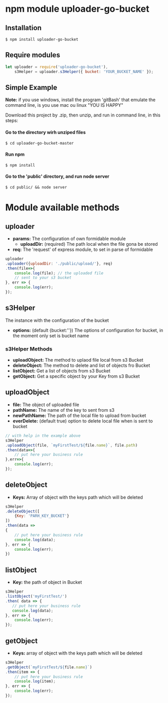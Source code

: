 # npm module uploader-go-bucket

## Installation
```
$ npm install uploader-go-bucket
```

## Require modules
```javascript
let uploader = require('uploader-go-bucket'),
    s3Helper = uploader.s3Helper({ bucket: 'YOUR_BUCKET_NAME' });
```

## Simple Example

**Note:** if you use windows, install the program 'gitBash' that emulate the command line, is you use mac ou linux "YOU IS HAPPY"

Download this project by .zip, then unzip, and run in command line, in this steps:

#### Go to the directory wirh unziped files
```
$ cd uploader-go-bucket-master
```
#### Run npm
```
$ npm install
```
#### Go to the 'public' directory, and run node server
```
$ cd public/ && node server
```


# Module available methods


## uploader
* **params:** The configuration of own formidable module
   	* **uploadDir:** (required) The path local when the file gona be stored
* **req:** The 'request' of express module, to set in parse of formidable

```javascript
uploader
.uploader({uploadDir: './public/upload/'}, req)
.then(file=>{
    console.log(file); // the uploaded file
    // sent to your s3 bucket
}, err => {
    console.log(err);
});
```

## s3Helper
The instance with the configuration of the bucket

* **options:** (default {bucket:''}) The options of configuration for bucket, in the moment only set is bucket name

### s3Helper Methods
* **uploadObject:** The method to uplaod file local from s3 Bucket
* **deleteObject:** The method to delete and list of objects fro Bucket
* **listObject:**  Get a list of objects from s3 Bucket
* **getObject:** Get a specific object by your Key from s3 Bucket


## uploadObject
* **file:** The object of uploaded file
* **pathName:** The name of the key to sent from s3
* **newPathName:** The path of the local file to upload from bucket
* **everDelete:** (default true) option to delete local file when is sent to bucket

```javascript
// with help in the example above
s3Helper
.uploadObject(file, `myFirstTest/${file.name}`, file.path)
.then(data=>{
    // put here your business rule
},err=>{
    console.log(err);
});
```

## deleteObject
* **Keys:** Array of object with the keys path which will be deleted

```javascript
s3Helper
.deleteObject([
    {Key: 'PARH_KEY_BUCKET'}
])
.then(data =>
{
    // put here your business rule
    console.log(data);
}, err => {
    console.log(err);
})
```
## listObject
* **Key:** the path of object in Bucket

```javascript
s3Helper
.listObject('myFirstTest/')
.then( data => {
   // put here your business rule
   console.log(data);
}, err => {
    console.log(err);
});
```

## getObject
* **Keys:** array of object with the keys path which will be deleted

```javascript
s3Helper
.getObject(`myFirstTest/${file.name}`)
.then(item => {
    // put here your business rule
    console.log(item);
}, err => {
    console.log(err);
});
```
